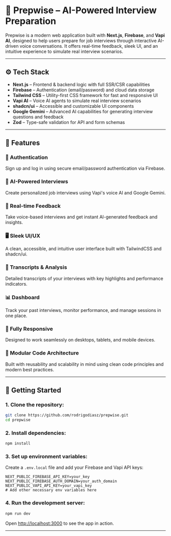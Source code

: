 # 🧠 Prepwise – AI-Powered Interview Preparation

Prepwise is a modern web application built with **Next.js**, **Firebase**, and **Vapi AI**, designed to help users prepare for job interviews through interactive AI-driven voice conversations. It offers real-time feedback, sleek UI, and an intuitive experience to simulate real interview scenarios.

---

## ⚙️ Tech Stack

- **Next.js** – Frontend & backend logic with full SSR/CSR capabilities  
- **Firebase** – Authentication (email/password) and cloud data storage  
- **Tailwind CSS** – Utility-first CSS framework for fast and responsive UI  
- **Vapi AI** – Voice AI agents to simulate real interview scenarios  
- **shadcn/ui** – Accessible and customizable UI components  
- **Google Gemini** – Advanced AI capabilities for generating interview questions and feedback  
- **Zod** – Type-safe validation for API and form schemas  

---

## 🔋 Features

### 🔐 Authentication
Sign up and log in using secure email/password authentication via Firebase.

### 🎤 AI-Powered Interviews
Create personalized job interviews using Vapi's voice AI and Google Gemini.

### 🧠 Real-time Feedback
Take voice-based interviews and get instant AI-generated feedback and insights.

### 🖥️ Sleek UI/UX
A clean, accessible, and intuitive user interface built with TailwindCSS and shadcn/ui.

### 📄 Transcripts & Analysis
Detailed transcripts of your interviews with key highlights and performance indicators.

### 📊 Dashboard
Track your past interviews, monitor performance, and manage sessions in one place.

### 📱 Fully Responsive
Designed to work seamlessly on desktops, tablets, and mobile devices.

### 🧱 Modular Code Architecture
Built with reusability and scalability in mind using clean code principles and modern best practices.

---

## 🚀 Getting Started

### 1. Clone the repository:
```bash
git clone https://github.com/rodrigodiasz/prepwise.git
cd prepwise
```

### 2. Install dependencies:
```bash
npm install
```

### 3. Set up environment variables:
Create a `.env.local` file and add your Firebase and Vapi API keys:
```env
NEXT_PUBLIC_FIREBASE_API_KEY=your_key
NEXT_PUBLIC_FIREBASE_AUTH_DOMAIN=your_auth_domain
NEXT_PUBLIC_VAPI_API_KEY=your_vapi_key
# Add other necessary env variables here
```

### 4. Run the development server:
```bash
npm run dev
```

Open [http://localhost:3000](http://localhost:3000) to see the app in action.

---

